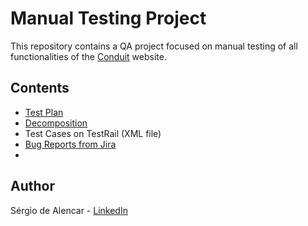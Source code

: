 # Manual Testing Project

This repository contains a QA project focused on manual testing of all functionalities of the [Conduit](https://conduit.mate.academy/) website.

## Contents
- [Test Plan](https://docs.google.com/document/d/1lUqi2MT7zgRmytRxxRUmFNiirvOLrlCMnDV-vjiXqjU/edit?usp=sharing)
- [Decomposition](https://docs.google.com/document/d/1whncTlB0fXuSipntLCVZwpDNQN6Gr9l2ADw6UWGnSTM/edit?usp=sharing)
- Test Cases on TestRail (XML file)
- [Bug Reports from Jira](https://docs.google.com/document/d/1IaPNhA9B1yR4-3qFy3nkDIgvqzXyRb0O/edit)
- 


## Author
Sérgio de Alencar - [LinkedIn](https://www.linkedin.com/in/sergiodealencar)
